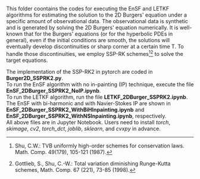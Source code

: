 This folder coontains the codes for executing the EnSF and LETKF algorithms for estimating the solution to the 2D Burgers' equation under a specific amount of observational data.
The observational data is synthetic and is generated by solving the 2D Burgers' equation numerically.
It is well-known that for the Burgers' equations (or for the hyperbolic PDEs in general), even if the initial conditions are smooth, 
the solutions will eventually develop discontinuities or sharp corner at a certain time T. To handle those discontinuities, we employ SSP-RK schemes[^1][^2]
to solve the target equations.  

The implementation of the SSP-RK2 in pytorch are coded in **Burger2D_SSPRK2.py**.  
To run the EnSF algorithm with no in-painting (IP) technique, execute the file **EnSF_2DBurger_SSPRK2_NoIP.ipynb**.  
To run the LETKF algorithm, run the file **LETKF_2DBurger_SSPRK2.ipynb**.  
The EnSF with bi-harmonic and with Navier-Stokes IP are shown in **EnSF_2DBurger_SSPRK2_WithBiHInpainting.ipynb** and **EnSF_2DBurger_SSPRK2_WithNSInpainting.ipynb**, respectively.  
All above files are in Jupyter Notebook. Users need to install *torch*, *skimage*, *cv2*, *torch_dct*, *joblib*, *sklearn*, and *cvxpy* in advance.

[^1]: Shu, C.W.: TVB uniformly high-order schemes for conservation laws. Math. Comp. 49(179), 105-121 (1987).  
[^2]: Gottlieb, S., Shu, C.-W.: Total variation diminishing Runge-Kutta schemes, Math. Comp. 67 (221), 73-85 (1998).
